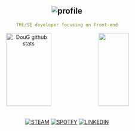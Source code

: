 
<div align="center" style="text-align: center;">


![profile](https://github.com/dougaandrade/dougaandrade/assets/116695856/0f75bcd1-ed3f-4b47-bb37-ebd71cbcb452)
---
<div align="center" style="text-align: center;">

  ```yaml
TRE/SE developer focusing on Front-end
```
</div>
<div style="text-align: center;">
  <img width="49%" height="195px" src="https://github-readme-stats-sigma-five.vercel.app/api?username=dougaandrade&show_icons=true&count_private=true&hide_border=true&title_color=ecf2f8&icon_color=FFFFFF&text_color=FFFFFF&bg_color=252525" alt="DouG github stats" /> 
  <img width="40%" height="195px" src="https://github-readme-stats-sigma-five.vercel.app/api/top-langs/?username=dougaandrade&layout=compact&hide_border=true&title_color=FFFFFF&text_color=FFFFFF&bg_color=252525" />
</div>

</div>

<div align="center">

<br>

[![STEAM](	https://img.shields.io/badge/Steam-252525?style=for-the-badge&logo=steam&logoColor=c7c7c8)](https://steamcommunity.com/id/dougaandrade/)
[![SPOTFY](	https://img.shields.io/badge/SPOTIFY-252525?style=for-the-badge&logo=spotify&logoColor=c7c7c8)](https://open.spotify.com/user/sgbz4vi3bkipf6x3v0letyhu4)
[![LINKEDIN]( https://img.shields.io/badge/LinkedIn-252525?style=for-the-badge&logo=linkedin&logoColor=c7c7c8)](https://www.linkedin.com/in/douglas-andrade-036a36287)
<div>
<br>
<!-- 
[![Typing SVG](https://readme-typing-svg.demolab.com?font=Fira+Code&pause=1000&color=8A2BE2&center=true&width=435&lines=per_aspera_ad_astra💫)](https://git.io/typing-svg)
 -->
